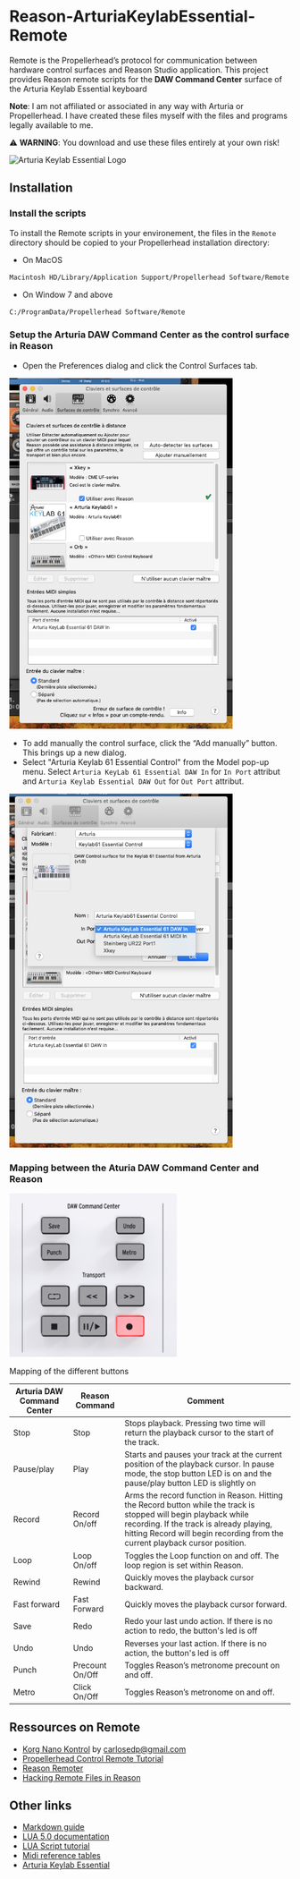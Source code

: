 # Reason-ArturiaKeylabEssential-Remote

Remote is the Propellerheadʼs protocol for communication between hardware control surfaces and Reason Studio application. This project provides Reason remote scripts for the **DAW Command Center** surface of the Arturia Keylab Essential keyboard

**Note**: I am not affiliated or associated in any way with Arturia or Propellerhead. I have created these files myself with the files and programs legally available to me.

:warning: **WARNING**: You download and use these files entirely at your own risk!

![Arturia Keylab Essential Logo](https://medias.arturia.net/images/products/keylab-essential/keylab-essential-image.png)

## Installation

### Install the scripts

To install the Remote scripts in your environement, the files in the `Remote` directory should be copied to your Propellerhead installation directory:

* On MacOS

```bash
Macintosh HD/Library/Application Support/Propellerhead Software/Remote
```

* On Window 7 and above

```bash
C:/ProgramData/Propellerhead Software/Remote
```

### Setup the Arturia DAW Command Center as the control surface in Reason

* Open the Preferences dialog and click the Control Surfaces tab.

<img src="./images/OpenControlSurfaceTab.png" width="400">

* To add manually the control surface, click the “Add manually” button. This brings up a new dialog.
* Select "Arturia Keylab 61 Essential Control" from the Model pop-up menu. Select `Arturia KeyLab 61 Essential DAW In` for `In Port` attribut and `Arturia Keylab Essential DAW Out` for `Out Port` attribut.

<img src="./images/ControlSurfaceSelection.png" width="400">

### Mapping between the Aturia DAW Command Center and Reason

<img src="./images/DAWCommandCenter.png" width="300">

Mapping of the different buttons

| Arturia DAW Command Center | Reason Command | Comment |
| -------------------------- | -------------- | ----------------------- |
| Stop | Stop | Stops playback. Pressing two time will return the playback cursor to the start of the track. |
| Pause/play | Play | Starts and pauses your track at the current position of the playback cursor. In pause mode, the stop button LED is on and the pause/play button LED is slightly on |
| Record | Record On/off | Arms the record function in Reason. Hitting the Record button while the track is stopped will begin playback while recording. If the track is already playing, hitting Record will begin recording from the current playback cursor position. |
| Loop | Loop On/off | Toggles the Loop function on and off. The loop region is set within Reason. |
| Rewind | Rewind | Quickly moves the playback cursor backward. |
| Fast forward | Fast Forward | Quickly moves the playback cursor forward. |
| Save | Redo |  Redo your last undo action. If there is no action to redo, the button's led is off |
| Undo | Undo  | Reverses your last action. If there is no action, the button's led is off |
| Punch | Precount On/Off | Toggles Reason’s metronome precount on and off. |
| Metro | Click On/Off | Toggles Reason’s metronome on and off. |

## Ressources on Remote

* [Korg Nano Kontrol](https://github.com/carlosedp/Reason-KorgNanoKontrol2-Remote) by <carlosedp@gmail.com>
* [Propellerhead Control Remote Tutorial](https://www.reasonstudios.com/blog/control-remote)
* [Reason Remoter](http://www.reasonremoter.uk/)
* [Hacking Remote Files in Reason](https://www.soundonsound.com/techniques/hacking-remote-files-reason)

## Other links

* [Markdown guide](https://guides.github.com/pdfs/markdown-cheatsheet-online.pdf)
* [LUA 5.0 documentation](http://www.lua.org/manual/5.0/.)
* [LUA Script tutorial](https://wxlua.developpez.com/tutoriels/lua/general/cours-complet/)
* [Midi reference tables](https://www.midi.org/specifications-old/category/reference-tables)
* [Arturia Keylab Essential](https://www.arturia.com/support/keylab-essential-start)
